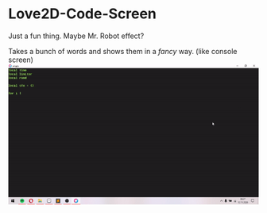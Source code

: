# Love2D-Code-Screen
Just a fun thing. Maybe Mr. Robot effect?

Takes a bunch of words and shows them in a *fancy* way. (like console screen)
![alt text](https://github.com/nikneym/Love2D-Code-Screen/blob/main/presentation.gif)
